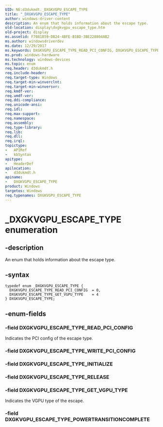 ```yaml
---
UID: NE:d3dukmdt._DXGKVGPU_ESCAPE_TYPE
title: "_DXGKVGPU_ESCAPE_TYPE"
author: windows-driver-content
description: An enum that holds information about the escape type.
old-location: display\dxgkvgpu_escape_type.htm
old-project: display
ms.assetid: F7081B59-DB24-4BFE-B1BD-3BE228804AB2
ms.author: windowsdriverdev
ms.date: 12/29/2017
ms.keywords: DXGKVGPU_ESCAPE_TYPE_READ_PCI_CONFIG, DXGKVGPU_ESCAPE_TYPE_GET_VGPU_TYPE, DXGKVGPU_ESCAPE_TYPE, d3dukmdt/DXGKVGPU_ESCAPE_TYPE_GET_VGPU_TYPE, d3dukmdt/DXGKVGPU_ESCAPE_TYPE, DXGKVGPU_ESCAPE_TYPE enumeration [Display Devices], d3dukmdt/DXGKVGPU_ESCAPE_TYPE_READ_PCI_CONFIG, display.dxgkvgpu_escape_type, _DXGKVGPU_ESCAPE_TYPE
ms.prod: windows-hardware
ms.technology: windows-devices
ms.topic: enum
req.header: d3dukmdt.h
req.include-header: 
req.target-type: Windows
req.target-min-winverclnt: 
req.target-min-winversvr: 
req.kmdf-ver: 
req.umdf-ver: 
req.ddi-compliance: 
req.unicode-ansi: 
req.idl: 
req.max-support: 
req.namespace: 
req.assembly: 
req.type-library: 
req.lib: 
req.dll: 
req.irql: 
topictype:
-	APIRef
-	kbSyntax
apitype:
-	HeaderDef
apilocation:
-	d3dukmdt.h
apiname:
-	DXGKVGPU_ESCAPE_TYPE
product: Windows
targetos: Windows
req.typenames: DXGKVGPU_ESCAPE_TYPE
---
```


# _DXGKVGPU_ESCAPE_TYPE enumeration


## -description


An enum that holds information about the escape type.


## -syntax


````
typedef enum _DXGKVGPU_ESCAPE_TYPE { 
  DXGKVGPU_ESCAPE_TYPE_READ_PCI_CONFIG  = 0,
  DXGKVGPU_ESCAPE_TYPE_GET_VGPU_TYPE    = 4
} DXGKVGPU_ESCAPE_TYPE;
````


## -enum-fields




### -field DXGKVGPU_ESCAPE_TYPE_READ_PCI_CONFIG

Indicates the PCI config of the escape type.


### -field DXGKVGPU_ESCAPE_TYPE_WRITE_PCI_CONFIG



### -field DXGKVGPU_ESCAPE_TYPE_INITIALIZE



### -field DXGKVGPU_ESCAPE_TYPE_RELEASE



### -field DXGKVGPU_ESCAPE_TYPE_GET_VGPU_TYPE

Indicates the VGPU type of the escape.


### -field DXGKVGPU_ESCAPE_TYPE_POWERTRANSITIONCOMPLETE



